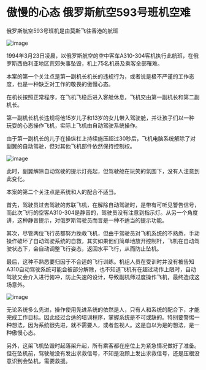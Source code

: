# 傲慢的心态 俄罗斯航空593号班机空难

俄罗斯航空593号班机是由莫斯飞往香港的航班

![image](https://github.com/user-attachments/assets/650bd9b5-9f9b-4d0b-a52c-7530694b004f)


1994年3月23日凌晨，以俄罗斯航空的空中客车A310-304客机执行此航班，在俄罗斯西伯利亚地区荒郊失事坠毁，机上75名机员及乘客全部罹难。

本案的第一个关注点是第一副机长机长的违规行为，或者说是极不严谨的工作态度，也是一种缺乏对工作的敬畏的傲慢心态。

在机长按照正常程序，在飞机飞稳后进入客舱休息，飞机交由第一副机长和第二副机长。

第一副机长机长违规将他15岁儿子和13岁的女儿带入驾驶舱，并让孩子们以一种玩耍的心态操作飞机，实际上飞机由自动驾驶系统操作。

由于第一副机长的儿子在操纵杠上持续施压超过30秒后，飞机电脑系统解除了对副翼的自动驾驶，但对其他飞机部件依然保持控制权。

![image](https://github.com/user-attachments/assets/40cc1927-dc98-4ce4-b64e-67a19b76d29e)


此时，副翼解除自动驾驶的提示灯亮起，但驾驶舱在玩笑的氛围下，没有人注意到此变化。

本案的第二个关注点是系统和人的配合不适当。

首先，驾驶员过去驾驶的苏联飞机，在解除自动驾驶时，是带有可听见警告信号，而此次飞行的空客A310-304是静音的，驾驶员没有注意到指示灯。从另一个角度讲，这种静音提示，对俄罗斯驾驶员而言是一种不适当的提示功能。

其次，尽管两位飞行员都努力挽救飞机，但由于驾驶员对飞机系统的不熟悉，手动操作破坏了自动驾驶系统的自救，其实如果他们简单地放开控制杆，飞机在自动驾驶状态下，会自动调整飞行姿态，返回水平飞行，从而防止坠机。

最后，这种不熟悉要归因于不合适的飞行训练。机组人员在受训时并没有被告知A310自动驾驶系统可能会被部分解除，也不知道飞机有在超过动作上限时，自动驾驶又会介入进行俯冲，防止失速的设计，导致副机师过度操作飞机，最终造成这场意外。

![image](https://github.com/user-attachments/assets/64befd26-aeae-4dca-a24d-1af9b9e18d9d)


无论系统多么先进，操作使用先进系统的依然是人，只有人和系统的配合下，才能完成工作目标。因此经过合适的培训程序，掌握系统是不可或缺的。特别要警惕一种想法，因为系统很先进，就不需要人，或者忽视人。这是自以为是的想法，是一种傲慢心态。

另外，这架飞机坠毁时起落架升起，所有乘客都在座位上为紧急情况做好了准备。但在坠机前，驾驶舱没有发出求救信号，不知是没顾上发出求救信号，还是压根没意识到会坠机，需要救援。
